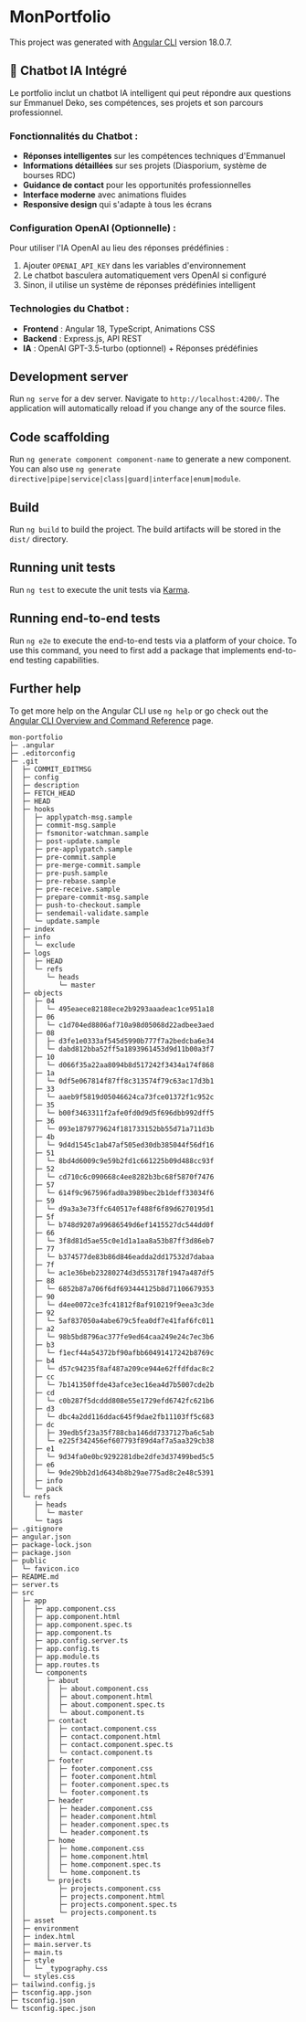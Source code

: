 # MonPortfolio

This project was generated with [Angular CLI](https://github.com/angular/angular-cli) version 18.0.7.

## 🤖 Chatbot IA Intégré

Le portfolio inclut un chatbot IA intelligent qui peut répondre aux questions sur Emmanuel Deko, ses compétences, ses projets et son parcours professionnel.

### Fonctionnalités du Chatbot :
- **Réponses intelligentes** sur les compétences techniques d'Emmanuel
- **Informations détaillées** sur ses projets (Diasporium, système de bourses RDC)
- **Guidance de contact** pour les opportunités professionnelles
- **Interface moderne** avec animations fluides
- **Responsive design** qui s'adapte à tous les écrans

### Configuration OpenAI (Optionnelle) :
Pour utiliser l'IA OpenAI au lieu des réponses prédéfinies :
1. Ajouter `OPENAI_API_KEY` dans les variables d'environnement
2. Le chatbot basculera automatiquement vers OpenAI si configuré
3. Sinon, il utilise un système de réponses prédéfinies intelligent

### Technologies du Chatbot :
- **Frontend** : Angular 18, TypeScript, Animations CSS
- **Backend** : Express.js, API REST
- **IA** : OpenAI GPT-3.5-turbo (optionnel) + Réponses prédéfinies

## Development server

Run `ng serve` for a dev server. Navigate to `http://localhost:4200/`. The application will automatically reload if you change any of the source files.

## Code scaffolding

Run `ng generate component component-name` to generate a new component. You can also use `ng generate directive|pipe|service|class|guard|interface|enum|module`.

## Build

Run `ng build` to build the project. The build artifacts will be stored in the `dist/` directory.

## Running unit tests

Run `ng test` to execute the unit tests via [Karma](https://karma-runner.github.io).

## Running end-to-end tests

Run `ng e2e` to execute the end-to-end tests via a platform of your choice. To use this command, you need to first add a package that implements end-to-end testing capabilities.

## Further help

To get more help on the Angular CLI use `ng help` or go check out the [Angular CLI Overview and Command Reference](https://angular.dev/tools/cli) page.

```
mon-portfolio
├─ .angular
├─ .editorconfig
├─ .git
│  ├─ COMMIT_EDITMSG
│  ├─ config
│  ├─ description
│  ├─ FETCH_HEAD
│  ├─ HEAD
│  ├─ hooks
│  │  ├─ applypatch-msg.sample
│  │  ├─ commit-msg.sample
│  │  ├─ fsmonitor-watchman.sample
│  │  ├─ post-update.sample
│  │  ├─ pre-applypatch.sample
│  │  ├─ pre-commit.sample
│  │  ├─ pre-merge-commit.sample
│  │  ├─ pre-push.sample
│  │  ├─ pre-rebase.sample
│  │  ├─ pre-receive.sample
│  │  ├─ prepare-commit-msg.sample
│  │  ├─ push-to-checkout.sample
│  │  ├─ sendemail-validate.sample
│  │  └─ update.sample
│  ├─ index
│  ├─ info
│  │  └─ exclude
│  ├─ logs
│  │  ├─ HEAD
│  │  └─ refs
│  │     └─ heads
│  │        └─ master
│  ├─ objects
│  │  ├─ 04
│  │  │  └─ 495eaece82188ece2b9293aaadeac1ce951a18
│  │  ├─ 06
│  │  │  └─ c1d704ed8806af710a98d05068d22adbee3aed
│  │  ├─ 08
│  │  │  ├─ d3fe1e0333af545d5990b777f7a2bedcba6e34
│  │  │  └─ dabd812bba52ff5a1893961453d9d11b00a3f7
│  │  ├─ 10
│  │  │  └─ d066f35a22aa8094b8d517242f3434a174f868
│  │  ├─ 1a
│  │  │  └─ 0df5e067814f87ff8c313574f79c63ac17d3b1
│  │  ├─ 33
│  │  │  └─ aaeb9f5819d05046624ca73fce01372f1c952c
│  │  ├─ 35
│  │  │  └─ b00f3463311f2afe0fd0d9d5f696dbb992dff5
│  │  ├─ 36
│  │  │  └─ 093e1879779624f181733152bb55d71a711d3b
│  │  ├─ 4b
│  │  │  └─ 9d4d1545c1ab47af505ed30db385044f56df16
│  │  ├─ 51
│  │  │  └─ 8bd4d6009c9e59b2fd1c661225b09d488cc93f
│  │  ├─ 52
│  │  │  └─ cd710c6c090668c4ee8282b3bc68f5870f7476
│  │  ├─ 57
│  │  │  └─ 614f9c967596fad0a3989bec2b1deff33034f6
│  │  ├─ 59
│  │  │  └─ d9a3a3e73ffc640517ef488f6f89d6270195d1
│  │  ├─ 5f
│  │  │  └─ b748d9207a99686549d6ef1415527dc544dd0f
│  │  ├─ 66
│  │  │  └─ 3f8d81d5ae55c0e1d1a1aa8a53b87ff3d86eb7
│  │  ├─ 77
│  │  │  └─ b374577de83b86d846eadda2dd17532d7dabaa
│  │  ├─ 7f
│  │  │  └─ ac1e36beb23280274d3d553178f1947a487df5
│  │  ├─ 88
│  │  │  └─ 6852b87a706f6df693444125b8d71106679353
│  │  ├─ 90
│  │  │  └─ d4ee0072ce3fc41812f8af910219f9eea3c3de
│  │  ├─ 92
│  │  │  └─ 5af837050a4abe679c5fea0df7e41faf6fc011
│  │  ├─ a2
│  │  │  └─ 98b5bd8796ac377fe9ed64caa249e24c7ec3b6
│  │  ├─ b3
│  │  │  └─ f1ecf44a54372bf90afbb60491417242b8769c
│  │  ├─ b4
│  │  │  └─ d57c94235f8af487a209ce944e62ffdfdac8c2
│  │  ├─ cc
│  │  │  └─ 7b141350ffde43afce3ec16ea4d7b5007cde2b
│  │  ├─ cd
│  │  │  └─ c0b287f5dcddd808e55e1729efd6742fc621b6
│  │  ├─ d3
│  │  │  └─ dbc4a2dd116ddac645f9dae2fb11103ff5c683
│  │  ├─ dc
│  │  │  ├─ 39edb5f23a35f788cba146dd7337127ba6c5ab
│  │  │  └─ e225f342456ef607793f89d4af7a5aa329cb38
│  │  ├─ e1
│  │  │  └─ 9d34fa0e0bc9292281dbe2dfe3d37499bed5c5
│  │  ├─ e6
│  │  │  └─ 9de29bb2d1d6434b8b29ae775ad8c2e48c5391
│  │  ├─ info
│  │  └─ pack
│  └─ refs
│     ├─ heads
│     │  └─ master
│     └─ tags
├─ .gitignore
├─ angular.json
├─ package-lock.json
├─ package.json
├─ public
│  └─ favicon.ico
├─ README.md
├─ server.ts
├─ src
│  ├─ app
│  │  ├─ app.component.css
│  │  ├─ app.component.html
│  │  ├─ app.component.spec.ts
│  │  ├─ app.component.ts
│  │  ├─ app.config.server.ts
│  │  ├─ app.config.ts
│  │  ├─ app.module.ts
│  │  ├─ app.routes.ts
│  │  └─ components
│  │     ├─ about
│  │     │  ├─ about.component.css
│  │     │  ├─ about.component.html
│  │     │  ├─ about.component.spec.ts
│  │     │  └─ about.component.ts
│  │     ├─ contact
│  │     │  ├─ contact.component.css
│  │     │  ├─ contact.component.html
│  │     │  ├─ contact.component.spec.ts
│  │     │  └─ contact.component.ts
│  │     ├─ footer
│  │     │  ├─ footer.component.css
│  │     │  ├─ footer.component.html
│  │     │  ├─ footer.component.spec.ts
│  │     │  └─ footer.component.ts
│  │     ├─ header
│  │     │  ├─ header.component.css
│  │     │  ├─ header.component.html
│  │     │  ├─ header.component.spec.ts
│  │     │  └─ header.component.ts
│  │     ├─ home
│  │     │  ├─ home.component.css
│  │     │  ├─ home.component.html
│  │     │  ├─ home.component.spec.ts
│  │     │  └─ home.component.ts
│  │     └─ projects
│  │        ├─ projects.component.css
│  │        ├─ projects.component.html
│  │        ├─ projects.component.spec.ts
│  │        └─ projects.component.ts
│  ├─ asset
│  ├─ environment
│  ├─ index.html
│  ├─ main.server.ts
│  ├─ main.ts
│  ├─ style
│  │  └─ _typography.css
│  └─ styles.css
├─ tailwind.config.js
├─ tsconfig.app.json
├─ tsconfig.json
└─ tsconfig.spec.json

```